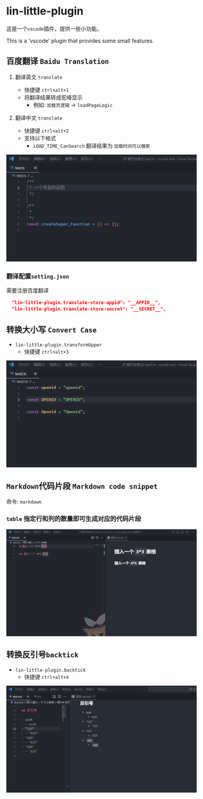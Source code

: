 # lin-little-plugin

这是一个`vscode`插件，提供一些小功能。

This is a 'vscode' plugin that provides some small features.

## 百度翻译 `Baidu Translation`

1. 翻译英文 `translate`

    - 快捷键 `ctrl+alt+1`
    - 将翻译结果转成驼峰显示
        - 例如: `加载页逻辑` -> `loadPageLogic`

2. 翻译中文 `translate`

    - 快捷键 `ctrl+alt+2`
    - 支持以下格式
      - `LOAD_TIME_CanSearch` 翻译结果为 `加载时间可以搜索`

![markdownTable](./gif/translate.gif)

### 翻译配置`setting.json`

需要注册百度翻译

```json
  "lin-little-plugin.translate-store-appid": "__APPID__",
  "lin-little-plugin.translate-store-secret": "__SECRET__",
```

## 转换大小写 `Convert Case`

- `lin-little-plugin.transformUpper`
  - 快捷键 `ctrl+alt+3`

![markdownTable](./gif/transformUpper.gif)

## `Markdown`代码片段 `Markdown code snippet`

命令: `markdown`

### `table` 指定行和列的数量即可生成对应的代码片段

![markdownTable](./gif/markdownTable.gif)

## 转换反引号`backtick`

- `lin-little-plugin.backtick`
  - 快捷键 `ctrl+alt+4`

![markdownTable](./gif/backtick.gif)
